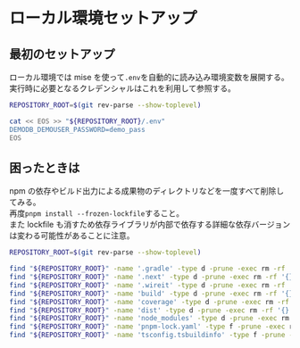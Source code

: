 # ローカル環境セットアップ

## 最初のセットアップ

ローカル環境では mise を使って`.env`を自動的に読み込み環境変数を展開する。\
実行時に必要となるクレデンシャルはこれを利用して参照する。

```sh { name=setup-local }
REPOSITORY_ROOT=$(git rev-parse --show-toplevel)

cat << EOS >> "${REPOSITORY_ROOT}/.env"
DEMODB_DEMOUSER_PASSWORD=demo_pass
EOS
```

## 困ったときは

npm の依存やビルド出力による成果物のディレクトリなどを一度すべて削除してみる。\
再度`pnpm install --frozen-lockfile`すること。\
また lockfile も消すため依存ライブラリが内部で依存する詳細な依存バージョンは変わる可能性があることに注意。

```sh { name=clean-local }
REPOSITORY_ROOT=$(git rev-parse --show-toplevel)

find "${REPOSITORY_ROOT}" -name '.gradle' -type d -prune -exec rm -rf '{}' +
find "${REPOSITORY_ROOT}" -name '.next' -type d -prune -exec rm -rf '{}' +
find "${REPOSITORY_ROOT}" -name '.wireit' -type d -prune -exec rm -rf '{}' +
find "${REPOSITORY_ROOT}" -name 'build' -type d -prune -exec rm -rf '{}' +
find "${REPOSITORY_ROOT}" -name 'coverage' -type d -prune -exec rm -rf '{}' +
find "${REPOSITORY_ROOT}" -name 'dist' -type d -prune -exec rm -rf '{}' +
find "${REPOSITORY_ROOT}" -name 'node_modules' -type d -prune -exec rm -rf '{}' +
find "${REPOSITORY_ROOT}" -name 'pnpm-lock.yaml' -type f -prune -exec rm -rf '{}' +
find "${REPOSITORY_ROOT}" -name 'tsconfig.tsbuildinfo' -type f -prune -exec rm -rf '{}' +
```
